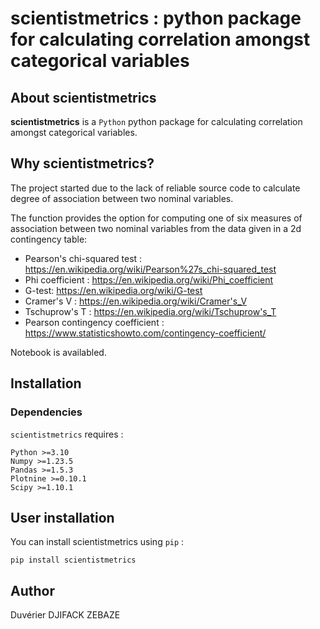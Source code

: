 # scientistmetrics : python package for calculating correlation amongst categorical variables

## About scientistmetrics

**scientistmetrics** is a `Python` python package for calculating correlation amongst categorical variables.

## Why scientistmetrics?

The project started due to the lack of reliable source code to calculate degree of association between two nominal variables.

The function provides the option for computing one of six measures of association between two nominal variables from the data given in a 2d contingency table: 
* Pearson's chi-squared test : https://en.wikipedia.org/wiki/Pearson%27s_chi-squared_test
* Phi coefficient : https://en.wikipedia.org/wiki/Phi_coefficient
* G-test: https://en.wikipedia.org/wiki/G-test
* Cramer's V : https://en.wikipedia.org/wiki/Cramer's_V
* Tschuprow's T : https://en.wikipedia.org/wiki/Tschuprow's_T
* Pearson contingency coefficient : https://www.statisticshowto.com/contingency-coefficient/

Notebook is availabled.

## Installation

### Dependencies

`scientistmetrics` requires :

```
Python >=3.10
Numpy >=1.23.5
Pandas >=1.5.3
Plotnine >=0.10.1
Scipy >=1.10.1
```

## User installation

You can install scientistmetrics using `pip` :

```
pip install scientistmetrics
```

## Author

Duvérier DJIFACK ZEBAZE